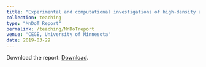 ```yaml
---
title: "Experimental and computational investigations of high-density asphalt mixtures"
collection: teaching
type: "MnDoT Report"
permalink: /teaching/MnDoTreport
venue: "CEGE, University of Minnesota"
date: 2019-03-29
---
```


Download the report: [Download](https://conservancy.umn.edu/items/60246db0-74ce-40f0-a2a1-5d2f29f7f093).

